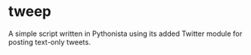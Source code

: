 # tweep

A simple script written in Pythonista using its added Twitter module for posting text-only tweets. 
